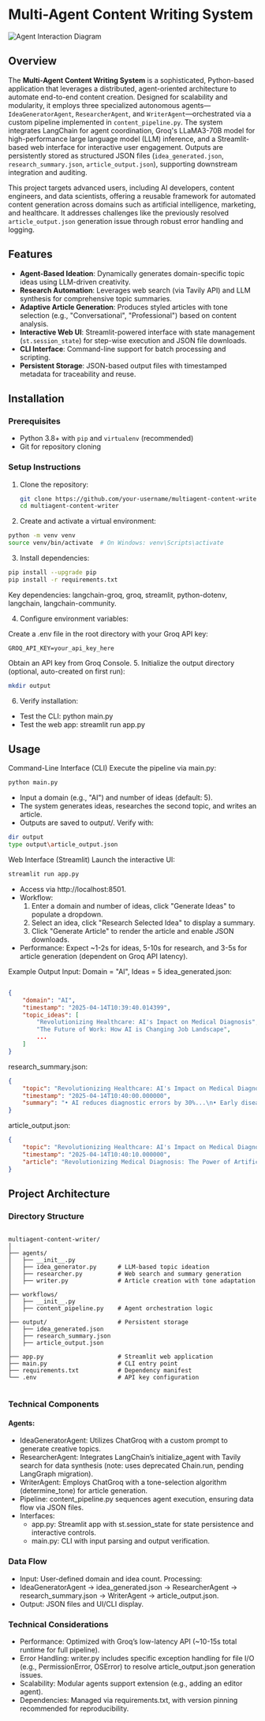 # Multi-Agent Content Writing System


![Agent Interaction Diagram](agent_dig.png)

## Overview

The **Multi-Agent Content Writing System** is a sophisticated, Python-based application that leverages a distributed, agent-oriented architecture to automate end-to-end content creation. Designed for scalability and modularity, it employs three specialized autonomous agents—`IdeaGeneratorAgent`, `ResearcherAgent`, and `WriterAgent`—orchestrated via a custom pipeline implemented in `content_pipeline.py`. The system integrates LangChain for agent coordination, Groq's LLaMA3-70B model for high-performance large language model (LLM) inference, and a Streamlit-based web interface for interactive user engagement. Outputs are persistently stored as structured JSON files (`idea_generated.json`, `research_summary.json`, `article_output.json`), supporting downstream integration and auditing.

This project targets advanced users, including AI developers, content engineers, and data scientists, offering a reusable framework for automated content generation across domains such as artificial intelligence, marketing, and healthcare. It addresses challenges like the previously resolved `article_output.json` generation issue through robust error handling and logging.

## Features

- **Agent-Based Ideation**: Dynamically generates domain-specific topic ideas using LLM-driven creativity.
- **Research Automation**: Leverages web search (via Tavily API) and LLM synthesis for comprehensive topic summaries.
- **Adaptive Article Generation**: Produces styled articles with tone selection (e.g., "Conversational", "Professional") based on content analysis.
- **Interactive Web UI**: Streamlit-powered interface with state management (`st.session_state`) for step-wise execution and JSON file downloads.
- **CLI Interface**: Command-line support for batch processing and scripting.
- **Persistent Storage**: JSON-based output files with timestamped metadata for traceability and reuse.

## Installation

### Prerequisites
- Python 3.8+ with `pip` and `virtualenv` (recommended)
- Git for repository cloning

### Setup Instructions
1. Clone the repository:
   ```bash
   git clone https://github.com/your-username/multiagent-content-writer.git
   cd multiagent-content-writer

2. Create and activate a virtual environment:

```bash
python -m venv venv
source venv/bin/activate  # On Windows: venv\Scripts\activate
```

3. Install dependencies:
```bash
pip install --upgrade pip
pip install -r requirements.txt
```

Key dependencies: langchain-groq, groq, streamlit, python-dotenv, langchain, langchain-community.

4. Configure environment variables:

Create a .env file in the root directory with your Groq API key:

```text
GROQ_API_KEY=your_api_key_here
```
Obtain an API key from Groq Console.
5. Initialize the output directory (optional, auto-created on first run):

```bash
mkdir output
```

6. Verify installation:
* Test the CLI: python main.py
* Test the web app: streamlit run app.py


## Usage
Command-Line Interface (CLI)
Execute the pipeline via main.py:

```bash
python main.py
```


* Input a domain (e.g., "AI") and number of ideas (default: 5).
* The system generates ideas, researches the second topic, and writes an article.
* Outputs are saved to output/. Verify with:

```bash 
dir output
type output\article_output.json
```

Web Interface (Streamlit)
Launch the interactive UI:
```bash
streamlit run app.py
```

* Access via http://localhost:8501.
* Workflow:
    1. Enter a domain and number of ideas, click "Generate Ideas" to populate a dropdown.
    2. Select an idea, click "Research Selected Idea" to display a summary.
    3. Click "Generate Article" to render the article and enable JSON downloads.
* Performance: Expect ~1-2s for ideas, 5-10s for research, and 3-5s for article generation (dependent on Groq API latency).

Example Output
Input: Domain = "AI", Ideas = 5
idea_generated.json:

```json

{
    "domain": "AI",
    "timestamp": "2025-04-14T10:39:40.014399",
    "topic_ideas": [
        "Revolutionizing Healthcare: AI's Impact on Medical Diagnosis",
        "The Future of Work: How AI is Changing Job Landscape",
        ...
    ]
}

```

research_summary.json:
```json
{
    "topic": "Revolutionizing Healthcare: AI's Impact on Medical Diagnosis",
    "timestamp": "2025-04-14T10:40:00.000000",
    "summary": "• AI reduces diagnostic errors by 30%...\n• Early disease detection improved..."
}
```
article_output.json:
```json
{
    "topic": "Revolutionizing Healthcare: AI's Impact on Medical Diagnosis",
    "timestamp": "2025-04-14T10:40:10.000000",
    "article": "Revolutionizing Medical Diagnosis: The Power of Artificial Intelligence\n\nImagine a world where..."
}
```


## Project Architecture
### Directory Structure


```text

multiagent-content-writer/
│
├── agents/
│   ├── __init__.py
│   ├── idea_generator.py      # LLM-based topic ideation
│   ├── researcher.py          # Web search and summary generation
│   ├── writer.py              # Article creation with tone adaptation
│
├── workflows/
│   ├── __init__.py
│   ├── content_pipeline.py    # Agent orchestration logic
│
├── output/                    # Persistent storage
│   ├── idea_generated.json
│   ├── research_summary.json
│   ├── article_output.json
│
├── app.py                     # Streamlit web application
├── main.py                    # CLI entry point
├── requirements.txt           # Dependency manifest
└── .env                       # API key configuration


```


### Technical Components
#### Agents:
* IdeaGeneratorAgent: Utilizes ChatGroq with a custom prompt to generate creative topics.
* ResearcherAgent: Integrates LangChain’s initialize_agent with Tavily search for data synthesis (note: uses deprecated Chain.run, pending LangGraph migration).
* WriterAgent: Employs ChatGroq with a tone-selection algorithm (determine_tone) for article generation.
* Pipeline: content_pipeline.py sequences agent execution, ensuring data flow via JSON files.
* Interfaces:
    * app.py: Streamlit app with st.session_state for state persistence and interactive controls.
    * main.py: CLI with input parsing and output verification.



### Data Flow
* Input: User-defined domain and idea count.
Processing:
* IdeaGeneratorAgent → idea_generated.json → ResearcherAgent → research_summary.json → WriterAgent → article_output.json.
* Output: JSON files and UI/CLI display.


### Technical Considerations
* Performance: Optimized with Groq’s low-latency API (~10-15s total runtime for full pipeline).
* Error Handling: writer.py includes specific exception handling for file I/O (e.g., PermissionError, OSError) to resolve article_output.json generation issues.
* Scalability: Modular agents support extension (e.g., adding an editor agent).
* Dependencies: Managed via requirements.txt, with version pinning recommended for reproducibility.